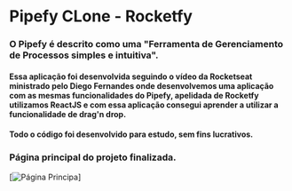 # Pipefy CLone - Rocketfy

### O Pipefy é descrito como uma "Ferramenta de Gerenciamento de Processos simples e intuitiva".

#### Essa aplicação foi desenvolvida seguindo o vídeo da Rocketseat ministrado pelo Diego Fernandes onde desenvolvemos uma aplicação com as mesmas funcionalidades do Pipefy, apelidada de Rocketfy utilizamos ReactJS e com essa aplicação consegui aprender a utilizar a funcionalidade de drag'n drop.

#### Todo o código foi desenvolvido para estudo, sem fins lucrativos.




### Página principal do projeto finalizada.

[![Página Principa](https://media-exp1.licdn.com/dms/image/C4D05AQHWcYMvwsPAOQ/videocover-low/0/1600859447942?e=1607187600&v=beta&t=m5ABU1qpovWz5D2_l2btwyX4-kKz8JoBun_xdSahm5o)]


